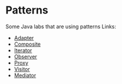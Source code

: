 # Patterns
Some Java labs that are using patterns
Links:
* [Adapter](src/myn/patterns/Adapter)
* [Composite](src/myn/patterns/Composite) 
* [Iterator](src/myn/patterns/Iterator)
* [Observer](src/myn/patterns/Observer)
* [Proxy](src/myn/patterns/Proxy)
* [Visitor](src/myn/patterns/Visitor)
* [Mediator](src/myn/patterns/Mediator)
